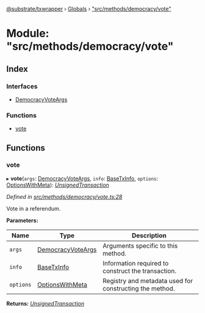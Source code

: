 [@substrate/txwrapper](../README.md) › [Globals](../globals.md) › ["src/methods/democracy/vote"](_src_methods_democracy_vote_.md)

# Module: "src/methods/democracy/vote"

## Index

### Interfaces

* [DemocracyVoteArgs](../interfaces/_src_methods_democracy_vote_.democracyvoteargs.md)

### Functions

* [vote](_src_methods_democracy_vote_.md#vote)

## Functions

###  vote

▸ **vote**(`args`: [DemocracyVoteArgs](../interfaces/_src_methods_democracy_vote_.democracyvoteargs.md), `info`: [BaseTxInfo](../interfaces/_src_util_types_.basetxinfo.md), `options`: [OptionsWithMeta](../interfaces/_src_util_types_.optionswithmeta.md)): *[UnsignedTransaction](../interfaces/_src_util_types_.unsignedtransaction.md)*

*Defined in [src/methods/democracy/vote.ts:28](https://github.com/paritytech/txwrapper/blob/3f5f77f/src/methods/democracy/vote.ts#L28)*

Vote in a referendum.

**Parameters:**

Name | Type | Description |
------ | ------ | ------ |
`args` | [DemocracyVoteArgs](../interfaces/_src_methods_democracy_vote_.democracyvoteargs.md) | Arguments specific to this method. |
`info` | [BaseTxInfo](../interfaces/_src_util_types_.basetxinfo.md) | Information required to construct the transaction. |
`options` | [OptionsWithMeta](../interfaces/_src_util_types_.optionswithmeta.md) | Registry and metadata used for constructing the method.  |

**Returns:** *[UnsignedTransaction](../interfaces/_src_util_types_.unsignedtransaction.md)*
